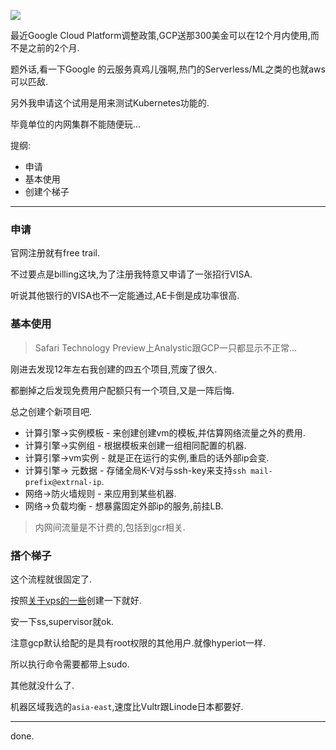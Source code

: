 ![](https://o4dyfn0ef.qnssl.com/image/2017-03-28-Screen%20Shot%202017-03-28%20at%2020.19.47.png?imageView2/2/h/320) 

最近Google Cloud Platform调整政策,GCP送那300美金可以在12个月内使用,而不是之前的2个月. 

题外话,看一下Google 的云服务真鸡儿强啊,热门的Serverless/ML之类的也就aws可以匹敌. 

另外我申请这个试用是用来测试Kubernetes功能的. 

毕竟单位的内网集群不能随便玩... 

提纲: 

- 申请
- 基本使用
- 创建个梯子

- - - - -- 


### 申请 

官网注册就有free trail. 

不过要点是billing这块,为了注册我特意又申请了一张招行VISA. 

听说其他银行的VISA也不一定能通过,AE卡倒是成功率很高. 

### 基本使用 

> Safari Technology Preview上Analystic跟GCP一只都显示不正常... 

刚进去发现12年左右我创建的四五个项目,荒废了很久. 

都删掉之后发现免费用户配额只有一个项目,又是一阵后悔. 

总之创建个新项目吧. 

- 计算引擎->实例模板 - 来创建创建vm的模板,并估算网络流量之外的费用. 
- 计算引擎->实例组 - 根据模板来创建一组相同配置的机器. 
- 计算引擎->vm实例 - 就是正在运行的实例,重启的话外部ip会变. 
- 计算引擎-> 元数据 - 存储全局K-V对与ssh-key来支持`ssh mail-prefix@extrnal-ip`.
- 网络->防火墙规则 - 来应用到某些机器. 
- 网络->负载均衡 - 想暴露固定外部ip的服务,前挂LB. 

> 内网间流量是不计费的,包括到gcr相关. 

### 搭个梯子 

这个流程就很固定了. 

按照[关于vps的一些](https://www.slahser.com/2016/10/03/关于vps的一些/)创建一下就好. 

安一下ss,supervisor就ok. 

注意gcp默认给配的是具有root权限的其他用户.就像hyperiot一样. 

所以执行命令需要都带上sudo. 

其他就没什么了. 

机器区域我选的`asia-east`,速度比Vultr跟Linode日本都要好. 

- - - - -- 

done. 










